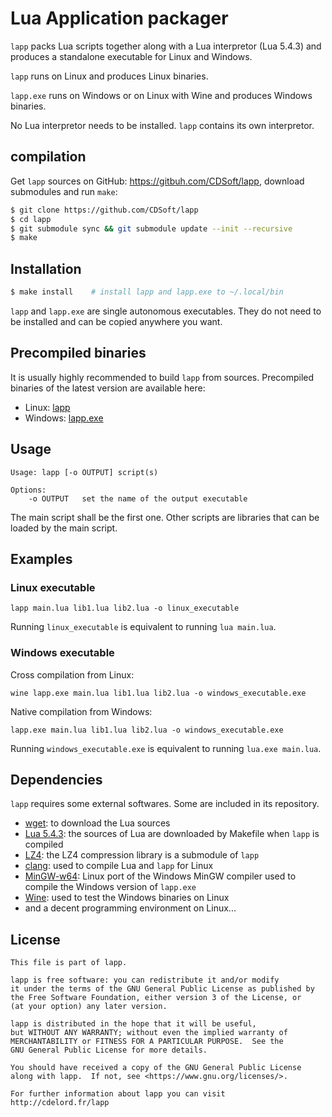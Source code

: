 # Lua Application packager

`lapp` packs Lua scripts together along with a Lua interpretor (Lua 5.4.3) and
produces a standalone executable for Linux and Windows.

`lapp` runs on Linux and produces Linux binaries.

`lapp.exe` runs on Windows or on Linux with Wine and produces Windows binaries.

No Lua interpretor needs to be installed. `lapp` contains its own interpretor.

## compilation

Get `lapp` sources on GitHub: <https://gitbuh.com/CDSoft/lapp>, download
submodules and run `make`:

```sh
$ git clone https://github.com/CDSoft/lapp
$ cd lapp
$ git submodule sync && git submodule update --init --recursive
$ make
```

## Installation

``` sh
$ make install    # install lapp and lapp.exe to ~/.local/bin
```

`lapp` and `lapp.exe` are single autonomous executables.
They do not need to be installed and can be copied anywhere you want.

## Precompiled binaries

It is usually highly recommended to build `lapp` from sources.
Precompiled binaries of the latest version are available here:

- Linux: [lapp](http://cdelord.fr/lapp/lapp)
- Windows: [lapp.exe](http://cdelord.fr/lapp/lapp.exe)

## Usage

```
Usage: lapp [-o OUTPUT] script(s)

Options:
    -o OUTPUT   set the name of the output executable
```

The main script shall be the first one.
Other scripts are libraries that can be loaded by the main script.

## Examples

### Linux executable

```
lapp main.lua lib1.lua lib2.lua -o linux_executable
```

Running `linux_executable` is equivalent to running `lua main.lua`.

### Windows executable

Cross compilation from Linux:

```
wine lapp.exe main.lua lib1.lua lib2.lua -o windows_executable.exe
```

Native compilation from Windows:

```
lapp.exe main.lua lib1.lua lib2.lua -o windows_executable.exe
```

Running `windows_executable.exe` is equivalent to running `lua.exe main.lua`.

## Dependencies

`lapp` requires some external softwares. Some are included in its repository.

- [wget](https://www.gnu.org/software/wget/): to download the Lua sources
- [Lua 5.4.3](https://lua.org): the sources of Lua are downloaded by Makefile
  when `lapp` is compiled
- [LZ4](https://github.com/lz4/lz4): the LZ4 compression library is a submodule
  of `lapp`
- [clang](https://clang.llvm.org/): used to compile Lua and `lapp` for Linux
- [MinGW-w64](https://www.mingw-w64.org/): Linux port of the Windows MinGW
  compiler used to compile the Windows version of `lapp.exe`
- [Wine](https://www.winehq.org/): used to test the Windows binaries on Linux
- and a decent programming environment on Linux...

## License

    This file is part of lapp.

    lapp is free software: you can redistribute it and/or modify
    it under the terms of the GNU General Public License as published by
    the Free Software Foundation, either version 3 of the License, or
    (at your option) any later version.

    lapp is distributed in the hope that it will be useful,
    but WITHOUT ANY WARRANTY; without even the implied warranty of
    MERCHANTABILITY or FITNESS FOR A PARTICULAR PURPOSE.  See the
    GNU General Public License for more details.

    You should have received a copy of the GNU General Public License
    along with lapp.  If not, see <https://www.gnu.org/licenses/>.

    For further information about lapp you can visit
    http://cdelord.fr/lapp
